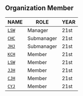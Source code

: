 ## Organization Member

| NAME                                     | ROLE        | YEAR |
| ---------------------------------------- | ----------- | ---- |
| [`LSW`](https://github.com/elecbug)      | Manager     | 21st |
| [`CHC`](https://github.com/slo0ey)       | Submanager  | 21st |
| [`JHJ`](https://github.com/wgwillbe)     | Submanager  | 21st |
| [`KCH`](https://github.com/binglebangle) | Member      | 21st |
| [`LSW`](https://github.com/dnjsl)        | Member      | 21st |
| [`JJH`](https://github.com/rainhoon)     | Member      | 21st |
| [`CJH`](https://github.com/JHONEY-076)   | Member      | 21st |
| [`CYJ`](https://github.com/adelklee)     | Member      | 21st |
